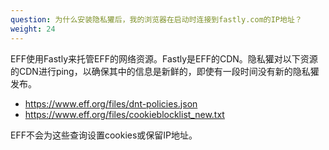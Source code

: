 ```yaml
---
question: 为什么安装隐私獾后，我的浏览器在启动时连接到fastly.com的IP地址？
weight: 24
---
```


EFF使用Fastly来托管EFF的网络资源。Fastly是EFF的CDN。隐私獾对以下资源的CDN进行ping，以确保其中的信息是新鲜的，即使有一段时间没有新的隐私獾发布。

* https://www.eff.org/files/dnt-policies.json
* https://www.eff.org/files/cookieblocklist_new.txt

EFF不会为这些查询设置cookies或保留IP地址。
